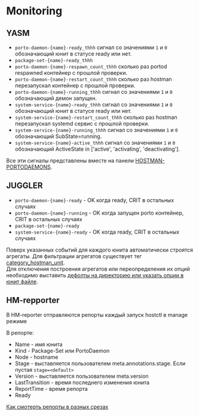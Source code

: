 # Monitoring

## YASM
  * `porto-daemon-{name}-ready_thhh` сигнал со значениями `1` и `0` обозначающий юнит в статусе ready или нет.
  * `package-set-{name}-ready_thhh`
  * `porto-daemon-{name}-respawn_count_thhh` сколько раз portod respawned контейнер с прошлой проверки.
  * `porto-daemon-{name}-restart_count_thhh` сколько раз hostman перезапускал контейнер с прошлой проверки.
  * `porto-daemon-{name}-running_thhh` сигнал со значениями `1` и `0` обозначающий демон запущен.
  * `system-service-{name}-ready_thhh` сигнал со значениями `1` и `0` обозначающий юнит в статусе ready или нет.
  * `system-service-{name}-restart_count_thhh` сколько раз hostman перезапускал systemd сервис с прошлой проверки.
  * `system-service-{name}-running_thhh` сигнал со значениями `1` и `0` обозначающий SubState=running.
  * `system-service-{name}-active_thhh` сигнал со значениями `1` и `0` обозначающий ActiveState in ['active', 'activating', 'deactivating'].

Все эти сигналы представлены вместе на панели [HOSTMAN-PORTODAEMONS](https://yasm.yandex-team.ru/template/panel/HOSTMAN-PORTODAEMONS).

## JUGGLER
  * `porto-daemon-{name}-ready` - OK когда ready, CRIT в остальных случаях
  * `porto-daemon-{name}-running` - OK когда запущен porto контейнер, CRIT в остальных случаях
  * `package-set-{name}-ready`
  * `system-service-{name}-ready` - OK когда ready, CRIT в остальных случаях

  Поверх указанных событий для каждого юнита автоматически строятся агрегаты.
  Для фильтрации агрегатов существует тег [category\_hostman\_unit](
  https://juggler.yandex-team.ru/aggregate_checks/?query=tag%3Dcategory_hostman_unit).  
  Для отключения построения агрегатов или переопределения их опций необходимо
  выставить [дефолты на директорию или указать опции в юнит файле](
  https://a.yandex-team.ru/arc/trunk/arcadia/infra/rtc/juggler/reconf/HOWTO.md#how-to-override-options-for-hostman-units-checks).
## HM-repporter
В HM-reporter отправляются репорты каждый запуск hostctl в manage режиме

В репорте:
* Name - имя юнита
* Kind - Package-Set или PortoDaemon
* Node - hostname
* Stage - выставляется пользователем meta.annotations.stage. Если пустая `stage=<default>`
* Version - выставляется пользователем meta.version
* LastTransition - время последнего изменения юнита
* ReportTime - время репорта
* Ready

[Как смотерть репорты в разных срезах](https://a.yandex-team.ru/arc/trunk/arcadia/infra/hmserver/docs/HM_REPORTER.md)
